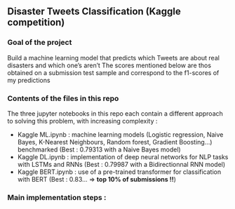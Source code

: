 ## Disaster Tweets Classification (Kaggle competition)

### Goal of the project
Build a machine learning model that predicts which Tweets are about real disasters and which one’s aren’t
The scores mentioned below are thos obtained on a submission test sample and correspond to the f1-scores of my predictions

### Contents of the files in this repo
The three jupyter notebooks in this repo each contain a different approach to solving this problem, with increasing complexity :
- Kaggle ML.ipynb : machine learning models (Logistic regression, Naive Bayes, K-Nearest Neighbours, Random forest, Gradient Boosting...) benchmarked (Best : 0.79313 with a Naive Bayes model) 
- Kaggle DL.ipynb : implementation of deep neural networks for NLP tasks with LSTMs and RNNs (Best : 0.79987 with a Bidirectionnal RNN model)
- Kaggle BERT.ipynb : use of a pre-trained transformer for classification with BERT (Best : 0.83... => **top 10% of submissions !!**)

### Main implementation steps :



